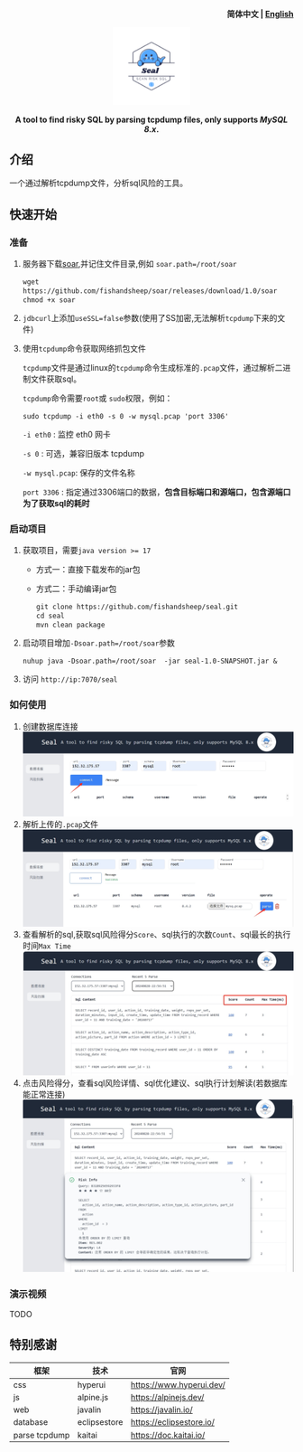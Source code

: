 <h4 align="right"><strong>简体中文</strong> | <a href="https://github.com/fishandsheep/seal/blob/master/README.md">English</a>
<p align="center">
    <img src=https://github.com/fishandsheep/seal/blob/master/src/main/resources/public/static/img/seal.svg width=138/>
</p>
<p align="center"><strong>A tool to find risky SQL by parsing tcpdump files, only
            supports  <em>MySQL 8.x</em>.</strong></p>
<div align="center">

</div>

## 介绍
一个通过解析tcpdump文件，分析sql风险的工具。

## 快速开始

### 准备
1. 服务器下载[soar](https://github.com/fishandsheep/soar/releases/download/1.0/soar),并记住文件目录,例如 `soar.path=/root/soar`
    ```
    wget https://github.com/fishandsheep/soar/releases/download/1.0/soar
    chmod +x soar
    ```
2. `jdbcurl`上添加`useSSL=false`参数(使用了SS加密,无法解析`tcpdump`下来的文件)

3. 使用`tcpdump`命令获取网络抓包文件

    `tcpdump`文件是通过linux的`tcpdump`命令生成标准的`.pcap`文件，通过解析二进制文件获取sql。
    
    `tcpdump`命令需要`root`或 `sudo`权限，例如：
    
    ```shell
    sudo tcpdump -i eth0 -s 0 -w mysql.pcap 'port 3306'
    ```
    
    `-i eth0` : 监控 eth0 网卡
    
    `-s 0` : 可选，兼容旧版本 tcpdump
    
    `-w mysql.pcap`: 保存的文件名称
    
    `port 3306` : 指定通过3306端口的数据，**包含目标端口和源端口，包含源端口为了获取sql的耗时**

### 启动项目
1. 获取项目，需要`java version >= 17`
   
    - 方式一：直接下载发布的jar包
       
    - 方式二：手动编译jar包
       ```
       git clone https://github.com/fishandsheep/seal.git
       cd seal
       mvn clean package
       ```
3. 启动项目增加`-Dsoar.path=/root/soar`参数
   ```
   nuhup java -Dsoar.path=/root/soar  -jar seal-1.0-SNAPSHOT.jar &
   ```
4. 访问 `http://ip:7070/seal`

### 如何使用
1. 创建数据库连接
   <img src=image/connectdb.png/>
2. 解析上传的`.pcap`文件
   <img src=image/parse.png/>
3. 查看解析的sql,获取sql风险得分`Score`、sql执行的次数`Count`、sql最长的执行时间`Max Time`
   <img src=image/risksql.png/>
4. 点击风险得分，查看sql风险详情、sql优化建议、sql执行计划解读(若数据库能正常连接) 
    <img src=image/riskinfo.png/>
### 演示视频
TODO

## 特别感谢
| 框架            | 技术           | 官网                       |
|---------------|--------------|--------------------------|
| css           | hyperui      | https://www.hyperui.dev/ |
| js            | alpine.js    | https://alpinejs.dev/    |
| web           | javalin      | https://javalin.io/      |
| database      | eclipsestore | https://eclipsestore.io/ |
| parse tcpdump | kaitai       | https://doc.kaitai.io/   |
